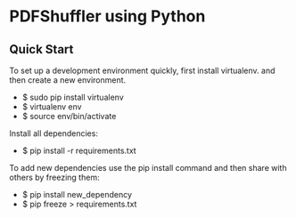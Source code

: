 # PDFShuffler using Python

## Quick Start



To set up a development environment quickly, first install virtualenv. and then create a new environment.
  * $ sudo pip install virtualenv
  * $ virtualenv env
  * $ source env/bin/activate

Install all dependencies:
  * $ pip install -r requirements.txt

To add new dependencies use the pip install command and then share with others by freezing them:
  * $ pip install new_dependency
  * $ pip freeze > requirements.txt

